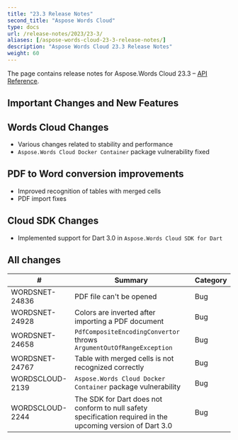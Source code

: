 ```yaml
---
title: "23.3 Release Notes"
second_title: "Aspose Words Cloud"
type: docs
url: /release-notes/2023/23-3/
aliases: [/aspose-words-cloud-23-3-release-notes/]
description: "Aspose Words Cloud 23.3 Release Notes"
weight: 60
---
```


The page contains release notes for Aspose.Words Cloud 23.3 – [API Reference](https://apireference.aspose.cloud/words/).

## Important Changes and New Features

## Words Cloud Changes

- Various changes related to stability and performance
- `Aspose.Words Cloud Docker Container` package vulnerability fixed

## PDF to Word conversion improvements

- Improved recognition of tables with merged cells
- PDF import fixes

## Cloud SDK Changes

- Implemented support for Dart 3.0 in `Aspose.Words Cloud SDK for Dart`


## All changes

| #                | Summary                                                                                       | Category    |
|------------------|-----------------------------------------------------------------------------------------------|-------------|
| WORDSNET-24836   | PDF file can't be opened                                                                      | Bug         |
| WORDSNET-24928   | Colors are inverted after importing a PDF document                                            | Bug         |
| WORDSNET-24658   | `PdfCompositeEncodingConvertor` throws `ArgumentOutOfRangeException`                          | Bug         |
| WORDSNET-24767   | Table with merged cells is not recognized correctly                                           | Bug         |
| WORDSCLOUD-2139  | `Aspose.Words Cloud Docker Container` package vulnerability                                   | Bug         |
| WORDSCLOUD-2244  | The SDK for Dart does not conform to null safety specification required in the upcoming version of Dart 3.0 | Bug         |
